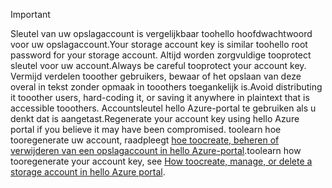 > [!IMPORTANT]
> <span data-ttu-id="cf0e1-101">Sleutel van uw opslagaccount is vergelijkbaar toohello hoofdwachtwoord voor uw opslagaccount.</span><span class="sxs-lookup"><span data-stu-id="cf0e1-101">Your storage account key is similar toohello root password for your storage account.</span></span> <span data-ttu-id="cf0e1-102">Altijd worden zorgvuldige tooprotect sleutel voor uw account.</span><span class="sxs-lookup"><span data-stu-id="cf0e1-102">Always be careful tooprotect your account key.</span></span> <span data-ttu-id="cf0e1-103">Vermijd verdelen tooother gebruikers, bewaar of het opslaan van deze overal in tekst zonder opmaak in tooothers toegankelijk is.</span><span class="sxs-lookup"><span data-stu-id="cf0e1-103">Avoid distributing it tooother users, hard-coding it, or saving it anywhere in plaintext that is accessible tooothers.</span></span> <span data-ttu-id="cf0e1-104">Accountsleutel hello Azure-portal te gebruiken als u denkt dat is aangetast.</span><span class="sxs-lookup"><span data-stu-id="cf0e1-104">Regenerate your account key using hello Azure portal if you believe it may have been compromised.</span></span> <span data-ttu-id="cf0e1-105">toolearn hoe tooregenerate uw account, raadpleegt [hoe toocreate, beheren of verwijderen van een opslagaccount in hello Azure-portal](../articles/storage/common/storage-create-storage-account.md#manage-your-storage-account).</span><span class="sxs-lookup"><span data-stu-id="cf0e1-105">toolearn how tooregenerate your account key, see [How toocreate, manage, or delete a storage account in hello Azure portal](../articles/storage/common/storage-create-storage-account.md#manage-your-storage-account).</span></span>
> 
> 
